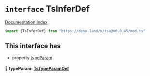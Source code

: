 # `interface` TsInferDef

[Documentation Index](../README.md)

```ts
import {TsInferDef} from "https://deno.land/x/tsa@v0.0.45/mod.ts"
```

## This interface has

- property [typeParam](#-typeparam-tstypeparamdef)


#### 📄 typeParam: [TsTypeParamDef](../interface.TsTypeParamDef/README.md)



